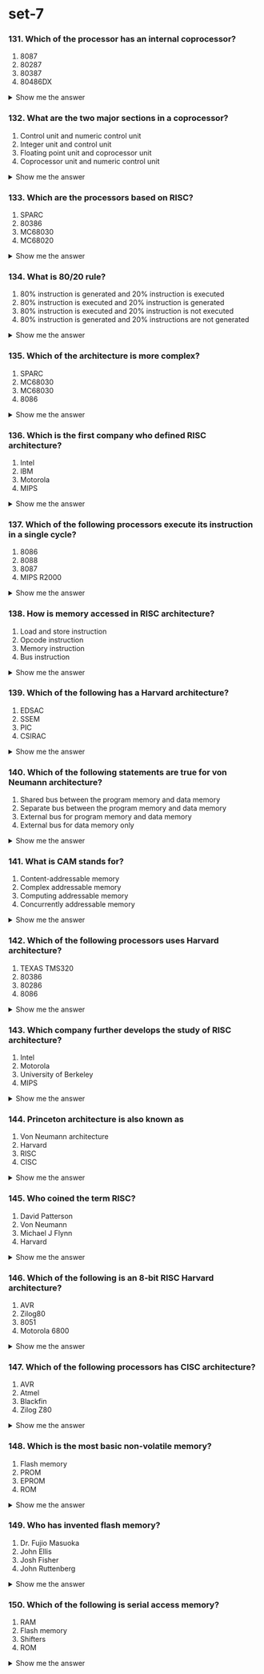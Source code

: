 # set-7

### 131. Which of the processor has an internal coprocessor?

1. 8087
2. 80287
3. 80387
4. 80486DX

<details>

<summary>Show me the answer</summary>

**Answer:** 4. 80486DX

**Explanation:**

* The **80486DX** microprocessor has an **internal coprocessor** for floating-point arithmetic. This integration eliminates the need for a separate coprocessor chip, improving performance and reducing cost.

</details>

### 132. What are the two major sections in a coprocessor?

1. Control unit and numeric control unit
2. Integer unit and control unit
3. Floating point unit and coprocessor unit
4. Coprocessor unit and numeric control unit

<details>

<summary>Show me the answer</summary>

**Answer:** 1. Control unit and numeric control unit

**Explanation:**

* A coprocessor typically consists of two major sections:
  * **Control unit:** Manages the overall operation of the coprocessor.
  * **Numeric control unit:** Handles the execution of numeric and floating-point operations.

</details>

### 133. Which are the processors based on RISC?

1. SPARC
2. 80386
3. MC68030
4. MC68020

<details>

<summary>Show me the answer</summary>

**Answer:** 1. SPARC

**Explanation:**

* **SPARC (Scalable Processor Architecture)** is a RISC-based processor architecture developed by Sun Microsystems. It is designed for high performance and scalability, making it suitable for workstations and servers.

</details>

### 134. What is 80/20 rule?

1. 80% instruction is generated and 20% instruction is executed
2. 80% instruction is executed and 20% instruction is generated
3. 80% instruction is executed and 20% instruction is not executed
4. 80% instruction is generated and 20% instructions are not generated

<details>

<summary>Show me the answer</summary>

**Answer:** 2. 80% instruction is executed and 20% instruction is generated

**Explanation:**

* The **80/20 rule** in computer architecture states that **80% of the execution time is spent on 20% of the instructions**. This observation is used to optimize performance by focusing on the most frequently executed instructions.

</details>

### 135. Which of the architecture is more complex?

1. SPARC
2. MC68030
3. MC68030
4. 8086

<details>

<summary>Show me the answer</summary>

**Answer:** 1. SPARC

**Explanation:**

* **SPARC** architecture is more complex compared to the **8086** and **MC68030**. It is a RISC-based architecture designed for high performance and scalability, with advanced features like pipelining and superscalar execution.

</details>

### 136. Which is the first company who defined RISC architecture?

1. Intel
2. IBM
3. Motorola
4. MIPS

<details>

<summary>Show me the answer</summary>

**Answer:** 2. IBM

**Explanation:**

* **IBM** was one of the first companies to define and develop **RISC (Reduced Instruction Set Computer)** architecture. Their work laid the foundation for modern RISC processors.

</details>

### 137. Which of the following processors execute its instruction in a single cycle?

1. 8086
2. 8088
3. 8087
4. MIPS R2000

<details>

<summary>Show me the answer</summary>

**Answer:** 4. MIPS R2000

**Explanation:**

* The **MIPS R2000** is a RISC processor that executes most instructions in a **single clock cycle**. This is a key feature of RISC architectures, which aim to simplify instruction execution for higher performance.

</details>

### 138. How is memory accessed in RISC architecture?

1. Load and store instruction
2. Opcode instruction
3. Memory instruction
4. Bus instruction

<details>

<summary>Show me the answer</summary>

**Answer:** 1. Load and store instruction

**Explanation:**

* In **RISC architecture**, memory is accessed using **load and store instructions**. These instructions move data between memory and registers, while all other operations are performed on registers.

</details>

### 139. Which of the following has a Harvard architecture?

1. EDSAC
2. SSEM
3. PIC
4. CSIRAC

<details>

<summary>Show me the answer</summary>

**Answer:** 3. PIC

**Explanation:**

* The **PIC microcontroller** uses **Harvard architecture**, which separates the memory for instructions and data. This allows simultaneous access to both, improving performance.

</details>

### 140. Which of the following statements are true for von Neumann architecture?

1. Shared bus between the program memory and data memory
2. Separate bus between the program memory and data memory
3. External bus for program memory and data memory
4. External bus for data memory only

<details>

<summary>Show me the answer</summary>

**Answer:** 1. Shared bus between the program memory and data memory

**Explanation:**

* **Von Neumann architecture** uses a **shared bus** for both program memory and data memory. This simplifies the design but can create a bottleneck, as instructions and data cannot be accessed simultaneously.

</details>

### 141. What is CAM stands for?

1. Content-addressable memory
2. Complex addressable memory
3. Computing addressable memory
4. Concurrently addressable memory

<details>

<summary>Show me the answer</summary>

**Answer:** 1. Content-addressable memory

**Explanation:**

* **CAM (Content-Addressable Memory)** is a type of memory that allows data to be accessed based on its content rather than its address. It is used in applications like cache memory and network routers.

</details>

### 142. Which of the following processors uses Harvard architecture?

1. TEXAS TMS320
2. 80386
3. 80286
4. 8086

<details>

<summary>Show me the answer</summary>

**Answer:** 1. TEXAS TMS320

**Explanation:**

* The **TEXAS TMS320** series of digital signal processors (DSPs) uses **Harvard architecture**, which separates instruction and data memory for improved performance in signal processing tasks.

</details>

### 143. Which company further develops the study of RISC architecture?

1. Intel
2. Motorola
3. University of Berkeley
4. MIPS

<details>

<summary>Show me the answer</summary>

**Answer:** 3. University of Berkeley

**Explanation:**

* The **University of Berkeley** played a significant role in further developing **RISC architecture**. Their research led to the creation of the RISC-I and RISC-II processors, which influenced modern RISC designs.

</details>

### 144. Princeton architecture is also known as

1. Von Neumann architecture
2. Harvard
3. RISC
4. CISC

<details>

<summary>Show me the answer</summary>

**Answer:** 1. Von Neumann architecture

**Explanation:**

* **Princeton architecture** is another name for **Von Neumann architecture**, which uses a shared bus for both instructions and data. It is named after the Princeton Institute for Advanced Study, where it was developed.

</details>

### 145. Who coined the term RISC?

1. David Patterson
2. Von Neumann
3. Michael J Flynn
4. Harvard

<details>

<summary>Show me the answer</summary>

**Answer:** 1. David Patterson

**Explanation:**

* **David Patterson**, a computer scientist at the University of California, Berkeley, coined the term **RISC (Reduced Instruction Set Computer)** in the early 1980s. His work laid the foundation for modern RISC architectures.

</details>

### 146. Which of the following is an 8-bit RISC Harvard architecture?

1. AVR
2. Zilog80
3. 8051
4. Motorola 6800

<details>

<summary>Show me the answer</summary>

**Answer:** 1. AVR

**Explanation:**

* The **AVR microcontroller** is an 8-bit RISC processor with **Harvard architecture**. It is widely used in embedded systems due to its simplicity and efficiency.

</details>

### 147. Which of the following processors has CISC architecture?

1. AVR
2. Atmel
3. Blackfin
4. Zilog Z80

<details>

<summary>Show me the answer</summary>

**Answer:** 4. Zilog Z80

**Explanation:**

* The **Zilog Z80** is a **CISC (Complex Instruction Set Computer)** processor. It has a large instruction set and is known for its use in early personal computers and embedded systems.

</details>

### 148. Which is the most basic non-volatile memory?

1. Flash memory
2. PROM
3. EPROM
4. ROM

<details>

<summary>Show me the answer</summary>

**Answer:** 4. ROM

**Explanation:**

* **ROM (Read-Only Memory)** is the most basic form of **non-volatile memory**. It retains data even when power is off and is used to store firmware and bootloaders.

</details>

### 149. Who has invented flash memory?

1. Dr. Fujio Masuoka
2. John Ellis
3. Josh Fisher
4. John Ruttenberg

<details>

<summary>Show me the answer</summary>

**Answer:** 1. Dr. Fujio Masuoka

**Explanation:**

* **Dr. Fujio Masuoka**, a Japanese engineer, invented **flash memory** while working at Toshiba in the 1980s. Flash memory is widely used in USB drives, SSDs, and memory cards.

</details>

### 150. Which of the following is serial access memory?

1. RAM
2. Flash memory
3. Shifters
4. ROM

<details>

<summary>Show me the answer</summary>

**Answer:** 3. Shifters

**Explanation:**

* **Shifters** are a type of **serial access memory** where data is accessed sequentially, one bit at a time. This is in contrast to random access memory (RAM), where data can be accessed in any order.

</details>

